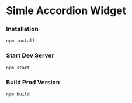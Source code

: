 # Simle Accordion Widget


### Installation

```
npm install
```

### Start Dev Server

```
npm start
```

### Build Prod Version

```
npm build
